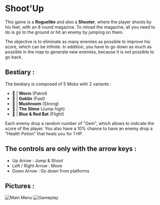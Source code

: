 # Shoot'Up

This game is a **Roguelike** and also a **Shooter**, where the player shoots by his feet, with an 8 round magazine. To reload the magazine, all you need to do is go to the ground or hit an enemy by jumping on them.

The objective is to eliminate as many enemies as possible to improve his score, which can be infinite. In addition, you have to go down as much as possible in the map to generate new enemies, because it is not possible to go back.

## Bestiary :
The bestiary is composed of 5 Mobs with 2 variants :
- 🐛 | **Worm** (Patrol)
- 🔪 | **Goblin** (Fast)
- 🍄 | **Mushroom** (Strong)
- 🍮 | **The Slime** (Jump high)
- 🦇 | **Blue & Red Bat** (Flight)

Each enemy drop a random number of "Gem", which allows to indicate the score of the player. You also have a 10% chance to have an enemy drop a "Health Potion" that heals you for 1 HP.

## The controls are only with the arrow keys :

-   Up Arrow : Jump & Shoot
-   Left / Right Arrow : Move
-   Down Arrow : Go down from platforms

## Pictures :
![Main Menu](https://i.imgur.com/LxaLgub.png "Main menu")
![Gameplay](https://i.imgur.com/CBinAVN.png "Gameplay")